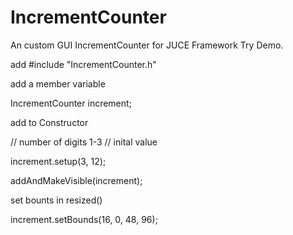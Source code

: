 # IncrementCounter

An custom GUI IncrementCounter for JUCE Framework
Try Demo.

add
#include "IncrementCounter.h"

add a member variable

IncrementCounter increment;

add to Constructor

// number of digits 1-3
// inital value

 increment.setup(3, 12);

 addAndMakeVisible(increment);

 set bounts in resized()

 increment.setBounds(16, 0, 48, 96);
